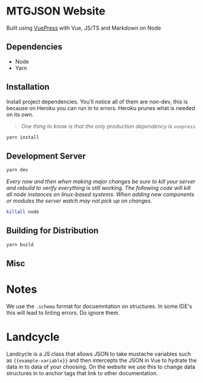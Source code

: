 # MTGJSON Website

Built using [VuePress](https://vuepress.vuejs.org/) with Vue, JS/TS and Markdown on Node

## Dependencies
- Node
- Yarn

## Installation

Install project dependencies. You'll notice all of them are non-dev, this is because on Heroku you can run in to errors. Heroku prunes what is needed on its own.

> _One thing to know is that the only production dependency is `vuepress`_

```sh
yarn install
```

## Development Server

```sh
yarn dev
```


_Every now and then when making major changes be sure to kill your server and rebuild to verify everything is still working. The following code will kill all node instances on linux-based systems. When adding new components or modules the server watch may not pick up on changes._

```sh
killall node
```

## Building for Distribution

```sh
yarn build
```

## Misc

# Notes

We use the `.schema` format for docuemntation on structures. In some IDE's this will lead to linting errors. Do ignore them.

# Landcycle

Landcycle is a JS class that allows JSON to take mustache variables such as `{{example-variable}}` and then intercepts the JSON in Vue to hydrate the data in to data of your choosing. On the website we use this to change data structures in to anchor tags that link to other documentation.